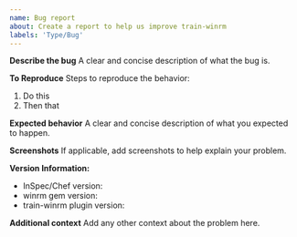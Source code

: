 ```yaml
---
name: Bug report
about: Create a report to help us improve train-winrm
labels: 'Type/Bug'
---
```


**Describe the bug**
A clear and concise description of what the bug is.

**To Reproduce**
Steps to reproduce the behavior:
1. Do this
2. Then that

**Expected behavior**
A clear and concise description of what you expected to happen.

**Screenshots**
If applicable, add screenshots to help explain your problem.

**Version Information:**
 - InSpec/Chef version:
 - winrm gem version:
 - train-winrm plugin version:

**Additional context**
Add any other context about the problem here.
